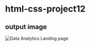 # html-css-project12
## output image
![Data Analytics Landing page](https://user-images.githubusercontent.com/119026562/234292699-1daab401-ca86-4085-a226-577c7321f6b6.png)
